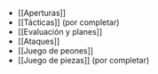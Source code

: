 - [[Aperturas]]
- [[Tácticas]] (por completar)
- [[Evaluación y planes]]
- [[Ataques]]
- [[Juego de peones]]
- [[Juego de piezas]] (por completar)